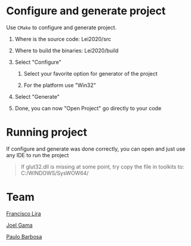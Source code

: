 # Configure and generate project

Use `CMake` to configure and generate project.

   1. Where is the source code: Lei2020/src

   2. Where to build the binaries: Lei2020/build

   3. Select "Configure"

      1. Select your favorite option for generator of the project 
   
      2. For the platform use "Win32"
   4. Select "Generate"
   5. Done, you can now "Open Project" go directly to your code

# Running project

If configure and generate was done correctly, you can open and just use any IDE to run the project

>If glut32.dll is missing at some point, try copy the file in toolkits to:
>C:/WINDOWS/SysWOW64/

# Team
[Francisco Lira]([github](https://github.com/FranciscoLira))

[Joel Gama](https://github.com/JoelGama)

[Paulo Barbosa](https://github.com/PauloAFBarbosa)
